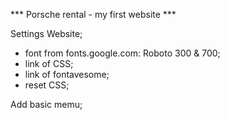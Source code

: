 *** Porsche rental - my first website  ***

Settings Website;
- font from fonts.google.com: Roboto 300 & 700;
- link of CSS;
- link of fontavesome;
- reset CSS; 

Add basic memu;
